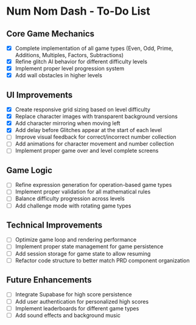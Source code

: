 # Num Nom Dash - To-Do List

## Core Game Mechanics
- [x] Complete implementation of all game types (Even, Odd, Prime, Additions, Multiples, Factors, Subtractions)
- [x] Refine glitch AI behavior for different difficulty levels
- [x] Implement proper level progression system
- [x] Add wall obstacles in higher levels

## UI Improvements
- [x] Create responsive grid sizing based on level difficulty
- [x] Replace character images with transparent background versions
- [x] Add character mirroring when moving left
- [x] Add delay before Glitches appear at the start of each level
- [ ] Improve visual feedback for correct/incorrect number collection
- [ ] Add animations for character movement and number collection
- [ ] Implement proper game over and level complete screens

## Game Logic
- [ ] Refine expression generation for operation-based game types
- [ ] Implement proper validation for all mathematical rules
- [ ] Balance difficulty progression across levels
- [ ] Add challenge mode with rotating game types

## Technical Improvements
- [ ] Optimize game loop and rendering performance
- [ ] Implement proper state management for game persistence
- [ ] Add session storage for game state to allow resuming
- [ ] Refactor code structure to better match PRD component organization

## Future Enhancements
- [ ] Integrate Supabase for high score persistence
- [ ] Add user authentication for personalized high scores
- [ ] Implement leaderboards for different game types
- [ ] Add sound effects and background music